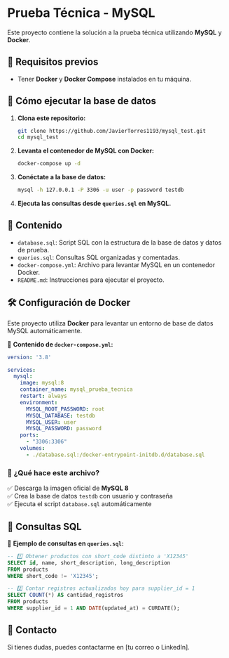 # Prueba Técnica - MySQL

Este proyecto contiene la solución a la prueba técnica utilizando **MySQL** y **Docker**.

## 📌 Requisitos previos

- Tener **Docker** y **Docker Compose** instalados en tu máquina.

## 🚀 Cómo ejecutar la base de datos

1. **Clona este repositorio:**
   ```sh
   git clone https://github.com/JavierTorres1193/mysql_test.git
   cd mysql_test
   ```

2. **Levanta el contenedor de MySQL con Docker:**
   ```sh
   docker-compose up -d
   ```

3. **Conéctate a la base de datos:**
   ```sh
   mysql -h 127.0.0.1 -P 3306 -u user -p password testdb
   ```

4. **Ejecuta las consultas desde `queries.sql` en MySQL.**

## 📌 Contenido

- `database.sql`: Script SQL con la estructura de la base de datos y datos de prueba.
- `queries.sql`: Consultas SQL organizadas y comentadas.
- `docker-compose.yml`: Archivo para levantar MySQL en un contenedor Docker.
- `README.md`: Instrucciones para ejecutar el proyecto.

## 🛠 Configuración de Docker

Este proyecto utiliza **Docker** para levantar un entorno de base de datos MySQL automáticamente.

📌 **Contenido de `docker-compose.yml`:**

```yaml
version: '3.8'

services:
  mysql:
    image: mysql:8
    container_name: mysql_prueba_tecnica
    restart: always
    environment:
      MYSQL_ROOT_PASSWORD: root
      MYSQL_DATABASE: testdb
      MYSQL_USER: user
      MYSQL_PASSWORD: password
    ports:
      - "3306:3306"
    volumes:
      - ./database.sql:/docker-entrypoint-initdb.d/database.sql
```

### 🔹 **¿Qué hace este archivo?**
✅ Descarga la imagen oficial de **MySQL 8**  
✅ Crea la base de datos `testdb` con usuario y contraseña  
✅ Ejecuta el script `database.sql` automáticamente  

## 📌 Consultas SQL

📌 **Ejemplo de consultas en `queries.sql`:**

```sql
-- 1️⃣ Obtener productos con short_code distinto a 'X12345'
SELECT id, name, short_description, long_description
FROM products
WHERE short_code != 'X12345';

-- 2️⃣ Contar registros actualizados hoy para supplier_id = 1
SELECT COUNT(*) AS cantidad_registros
FROM products
WHERE supplier_id = 1 AND DATE(updated_at) = CURDATE();
```

## 📩 Contacto
Si tienes dudas, puedes contactarme en [tu correo o LinkedIn].

